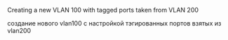 Creating a new VLAN 100 with tagged ports taken from VLAN 200

создание нового vlan100 с настройкой тэгированных портов взятых из vlan200
